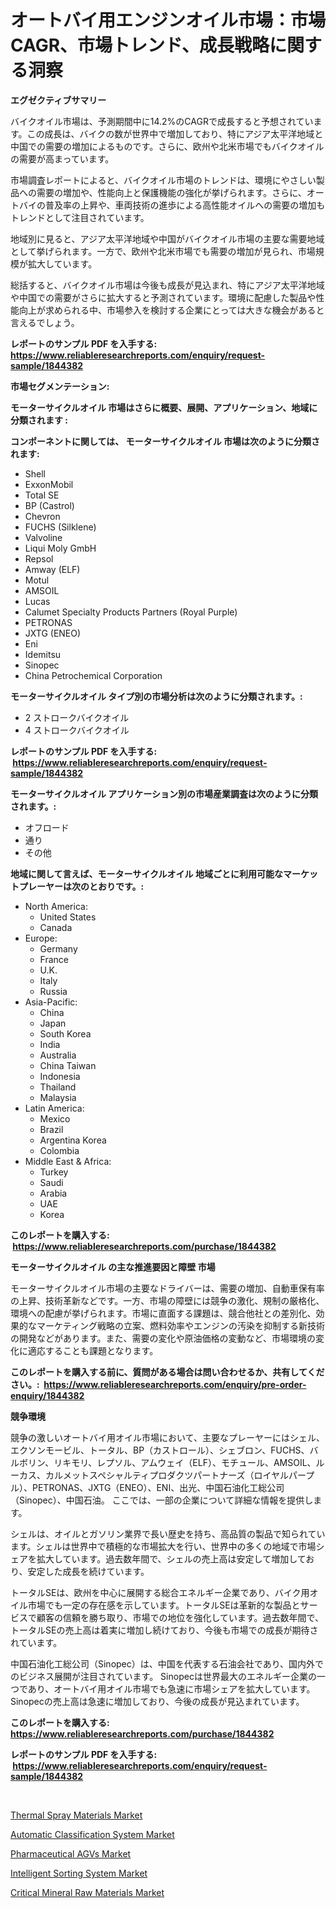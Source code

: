 <p><h1>オートバイ用エンジンオイル市場：市場CAGR、市場トレンド、成長戦略に関する洞察</h1></p><p><strong>エグゼクティブサマリー</strong></p>
<p><p>バイクオイル市場は、予測期間中に14.2%のCAGRで成長すると予想されています。この成長は、バイクの数が世界中で増加しており、特にアジア太平洋地域と中国での需要の増加によるものです。さらに、欧州や北米市場でもバイクオイルの需要が高まっています。</p><p>市場調査レポートによると、バイクオイル市場のトレンドは、環境にやさしい製品への需要の増加や、性能向上と保護機能の強化が挙げられます。さらに、オートバイの普及率の上昇や、車両技術の進歩による高性能オイルへの需要の増加もトレンドとして注目されています。</p><p>地域別に見ると、アジア太平洋地域や中国がバイクオイル市場の主要な需要地域として挙げられます。一方で、欧州や北米市場でも需要の増加が見られ、市場規模が拡大しています。</p><p>総括すると、バイクオイル市場は今後も成長が見込まれ、特にアジア太平洋地域や中国での需要がさらに拡大すると予測されています。環境に配慮した製品や性能向上が求められる中、市場参入を検討する企業にとっては大きな機会があると言えるでしょう。</p></p>
<p><strong>レポートのサンプル PDF を入手する: <a href="https://www.reliableresearchreports.com/enquiry/request-sample/1844382">https://www.reliableresearchreports.com/enquiry/request-sample/1844382</a></strong></p>
<p><strong>市場セグメンテーション:</strong></p>
<p><strong> モーターサイクルオイル 市場はさらに概要、展開、アプリケーション、地域に分類されます :</strong></p>
<p><strong>コンポーネントに関しては、 モーターサイクルオイル 市場は次のように分類されます: &nbsp;</strong></p>
<p><ul><li>Shell</li><li>ExxonMobil</li><li>Total SE</li><li>BP (Castrol)</li><li>Chevron</li><li>FUCHS (Silklene)</li><li>Valvoline</li><li>Liqui Moly GmbH</li><li>Repsol</li><li>Amway (ELF)</li><li>Motul</li><li>AMSOIL</li><li>Lucas</li><li>Calumet Specialty Products Partners (Royal Purple)</li><li>PETRONAS</li><li>JXTG (ENEO)</li><li>Eni</li><li>Idemitsu</li><li>Sinopec</li><li>China Petrochemical Corporation</li></ul></p>
<p><strong> モーターサイクルオイル タイプ別の市場分析は次のように分類されます。:</strong></p>
<p><ul><li>2 ストロークバイクオイル</li><li>4 ストロークバイクオイル</li></ul></p>
<p><strong>レポートのサンプル PDF を入手する: &nbsp;<a href="https://www.reliableresearchreports.com/enquiry/request-sample/1844382">https://www.reliableresearchreports.com/enquiry/request-sample/1844382</a></strong></p>
<p><strong> モーターサイクルオイル アプリケーション別の市場産業調査は次のように分類されます。:</strong></p>
<p><ul><li>オフロード</li><li>通り</li><li>その他</li></ul></p>
<p><strong>地域に関して言えば、モーターサイクルオイル 地域ごとに利用可能なマーケットプレーヤーは次のとおりです。:</strong></p>
<p><ul>
    <li>
        North America:
        <ul>
            <li>United States</li>
            <li>Canada</li>
        </ul>
    </li>
    <li>
        Europe:
        <ul>
            <li>Germany</li>
            <li>France</li>
            <li>U.K.</li>
            <li>Italy</li>
            <li>Russia</li>
        </ul>
    </li>
    <li>
        Asia-Pacific:
        <ul>
            <li>China</li>
            <li>Japan</li>
            <li>South Korea</li>
            <li>India</li>
            <li>Australia</li>
            <li>China Taiwan</li>
            <li>Indonesia</li>
            <li>Thailand</li>
            <li>Malaysia</li>
        </ul>
    </li>
    <li>
        Latin America:
        <ul>
            <li>Mexico</li>
            <li>Brazil</li>
            <li>Argentina Korea</li>
            <li>Colombia</li>
        </ul>
    </li>
    <li>
        Middle East & Africa:
        <ul>
            <li>Turkey</li>
            <li>Saudi</li>
            <li>Arabia</li>
            <li>UAE</li>
            <li>Korea</li>
        </ul>
    </li>
    </ul></p>
<p><strong>このレポートを購入する: &nbsp;<a href="https://www.reliableresearchreports.com/purchase/1844382">https://www.reliableresearchreports.com/purchase/1844382</a></strong></p>
<p><strong>モーターサイクルオイル の主な推進要因と障壁 市場</strong></p>
<p><p>モーターサイクルオイル市場の主要なドライバーは、需要の増加、自動車保有率の上昇、技術革新などです。一方、市場の障壁には競争の激化、規制の厳格化、環境への配慮が挙げられます。市場に直面する課題は、競合他社との差別化、効果的なマーケティング戦略の立案、燃料効率やエンジンの汚染を抑制する新技術の開発などがあります。また、需要の変化や原油価格の変動など、市場環境の変化に適応することも課題となります。</p></p>
<p><strong>このレポートを購入する前に、質問がある場合は問い合わせるか、共有してください。:&nbsp; <a href="https://www.reliableresearchreports.com/enquiry/pre-order-enquiry/1844382">https://www.reliableresearchreports.com/enquiry/pre-order-enquiry/1844382</a></strong></p>
<p><strong>競争環境</strong></p>
<p><p>競争の激しいオートバイ用オイル市場において、主要なプレーヤーにはシェル、エクソンモービル、トータル、BP（カストロール）、シェブロン、FUCHS、バルボリン、リキモリ、レプソル、アムウェイ（ELF）、モチュール、AMSOIL、ルーカス、カルメットスペシャルティプロダクツパートナーズ（ロイヤルパープル）、PETRONAS、JXTG（ENEO）、ENI、出光、中国石油化工総公司（Sinopec）、中国石油。 ここでは、一部の企業について詳細な情報を提供します。</p><p>シェルは、オイルとガソリン業界で長い歴史を持ち、高品質の製品で知られています。シェルは世界中で積極的な市場拡大を行い、世界中の多くの地域で市場シェアを拡大しています。過去数年間で、シェルの売上高は安定して増加しており、安定した成長を続けています。</p><p>トータルSEは、欧州を中心に展開する総合エネルギー企業であり、バイク用オイル市場でも一定の存在感を示しています。トータルSEは革新的な製品とサービスで顧客の信頼を勝ち取り、市場での地位を強化しています。過去数年間で、トータルSEの売上高は着実に増加し続けており、今後も市場での成長が期待されています。</p><p>中国石油化工総公司（Sinopec）は、中国を代表する石油会社であり、国内外でのビジネス展開が注目されています。 Sinopecは世界最大のエネルギー企業の一つであり、オートバイ用オイル市場でも急速に市場シェアを拡大しています。 Sinopecの売上高は急速に増加しており、今後の成長が見込まれています。</p></p>
<p><strong>このレポートを購入する: &nbsp; <a href="https://www.reliableresearchreports.com/purchase/1844382">https://www.reliableresearchreports.com/purchase/1844382</a></strong></p>
<p><strong>レポートのサンプル PDF を入手する: &nbsp;<a href="https://www.reliableresearchreports.com/enquiry/request-sample/1844382">https://www.reliableresearchreports.com/enquiry/request-sample/1844382</a></strong><strong></strong></p>
<p>&nbsp;</p>
<p><p><a href="https://view.publitas.com/reportprime-1/thermal-spray-materials-market-size-evaluating-its-market-trends-growth-and-projections-2024-2031/">Thermal Spray Materials Market</a></p><p><a href="https://simplistic-meeting-7ee.notion.site/Automatic-Classification-System-Market-Size-Furnishes-Valuable-Information-Encompassing-Market-Share-fbc2f07732084b4f8bb7e3847cf84355">Automatic Classification System Market</a></p><p><a href="https://eight-handstand-8fb.notion.site/Pharmaceutical-AGVs-Market-Size-Reflecting-a-Forecast-Till-2031-Market-By-Type-By-Application-and--870ca2d22c284a38ad92292c8af73fc2">Pharmaceutical AGVs Market</a></p><p><a href="https://skillful-vermicelli-b89.notion.site/Intelligent-Sorting-System-Market-Size-Growth-and-Forecast-from-2024-2031-f01e74083670465497ab68e81bb013ca">Intelligent Sorting System Market</a></p><p><a href="https://view.publitas.com/reportprime-1/decoding-the-critical-mineral-raw-materials-market-a-deep-dive-into-the-latest-market-trends-market-segmentation-and-competitive-analysis/">Critical Mineral Raw Materials Market</a></p></p>